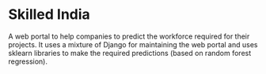 # Skilled India


  A web portal to help companies to predict the workforce required for their projects. It uses a mixture of Django for maintaining the web portal and uses sklearn libraries to make the required predictions (based on random forest regression).
